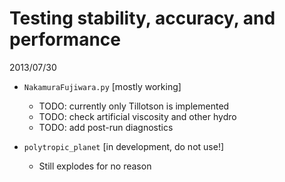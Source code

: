 Testing stability, accuracy, and performance
==============================================
2013/07/30  
  - `NakamuraFujiwara.py` [mostly working]  
    + TODO: currently only Tillotson is implemented  
    + TODO: check artificial viscosity and other hydro  
    + TODO: add post-run diagnostics  
  
  - `polytropic_planet` [in development, do not use!]  
    + Still explodes for no reason
